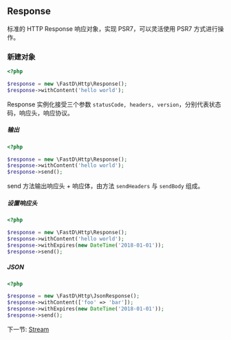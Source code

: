 ## Response

标准的 HTTP Response 响应对象，实现 PSR7，可以灵活使用 PSR7 方式进行操作。

### 新建对象

```php
<?php

$response = new \FastD\Http\Response();
$response->withContent('hello world');
```

Response 实例化接受三个参数 `statusCode, headers, version`，分别代表状态码，响应头，响应协议。

##### 输出

```php
<?php

$response = new \FastD\Http\Response();
$response->withContent('hello world');
$response->send();
```

send 方法输出响应头 + 响应体，由方法 `sendHeaders` 与 `sendBody` 组成。

##### 设置响应头

```php
<?php

$response = new \FastD\Http\Response();
$response->withContent('hello world');
$response->withExpires(new DateTime('2018-01-01'));
$response->send();
```

##### JSON

```php
<?php

$response = new \FastD\Http\JsonResponse();
$response->withContent(['foo' => 'bar']);
$response->withExpires(new DateTime('2018-01-01'));
$response->send();
```

下一节: [Stream](stream.md)
